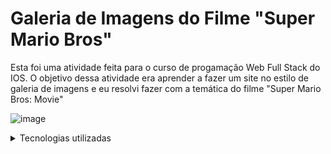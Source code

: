 <div>
<h1>Galeria de Imagens do Filme "Super Mario Bros"</h1>

<p>Esta foi uma atividade feita para o curso de progamação Web Full Stack do IOS. O objetivo dessa atividade era aprender a fazer um site no estilo de galeria de imagens e eu 
resolvi fazer com a temática do filme "Super Mario Bros: Movie"</p>

![image](https://github.com/Israel7Nunes/Galeria-do-SMBM/assets/146981921/ed6a378e-7ae6-4e33-9be4-ed7495a6f8f6)

<details>
<summary>Tecnologias utilizadas</summary>
-HTML

-CSS

  
</details>



  
</div>
